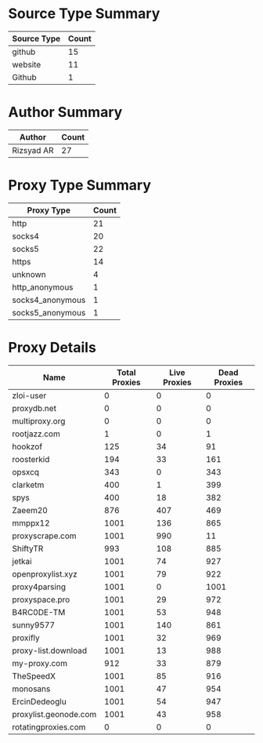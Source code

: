 # Source Type Summary

| Source Type | Count |
|-------------|-------|
| github | 15 |
| website | 11 |
| Github | 1 |


# Author Summary

| Author | Count |
|--------|-------|
| Rizsyad AR | 27 |


# Proxy Type Summary

| Proxy Type | Count |
|------------|-------|
| http | 21 |
| socks4 | 20 |
| socks5 | 22 |
| https | 14 |
| unknown | 4 |
| http_anonymous | 1 |
| socks4_anonymous | 1 |
| socks5_anonymous | 1 |


# Proxy Details

| Name | Total Proxies | Live Proxies | Dead Proxies |
|------|---------------|--------------|---------------|
| zloi-user | 0 | 0 | 0 |
| proxydb.net | 0 | 0 | 0 |
| multiproxy.org | 0 | 0 | 0 |
| rootjazz.com | 1 | 0 | 1 |
| hookzof | 125 | 34 | 91 |
| roosterkid | 194 | 33 | 161 |
| opsxcq | 343 | 0 | 343 |
| clarketm | 400 | 1 | 399 |
| spys | 400 | 18 | 382 |
| Zaeem20 | 876 | 407 | 469 |
| mmppx12 | 1001 | 136 | 865 |
| proxyscrape.com | 1001 | 990 | 11 |
| ShiftyTR | 993 | 108 | 885 |
| jetkai | 1001 | 74 | 927 |
| openproxylist.xyz | 1001 | 79 | 922 |
| proxy4parsing | 1001 | 0 | 1001 |
| proxyspace.pro | 1001 | 29 | 972 |
| B4RC0DE-TM | 1001 | 53 | 948 |
| sunny9577 | 1001 | 140 | 861 |
| proxifly | 1001 | 32 | 969 |
| proxy-list.download | 1001 | 13 | 988 |
| my-proxy.com | 912 | 33 | 879 |
| TheSpeedX | 1001 | 85 | 916 |
| monosans | 1001 | 47 | 954 |
| ErcinDedeoglu | 1001 | 54 | 947 |
| proxylist.geonode.com | 1001 | 43 | 958 |
| rotatingproxies.com | 0 | 0 | 0 |
